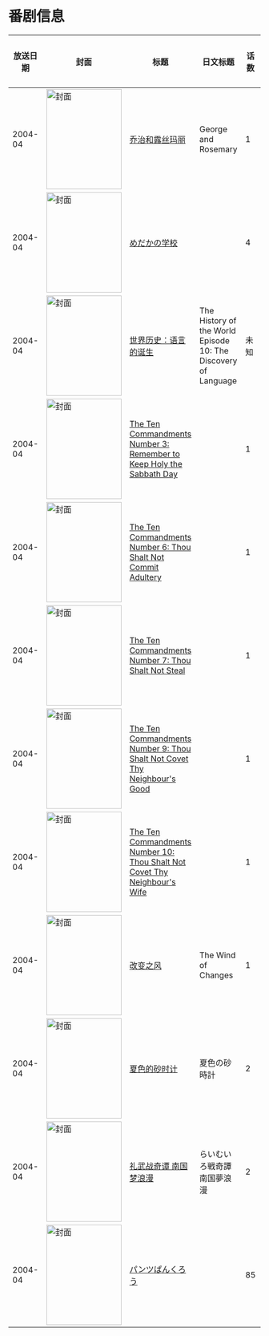 # 番剧信息

|放送日期|封面|标题|日文标题|话数|评分|评分人数|
|---|---|---|---|---|---|---|
|2004-04|<img src="//lain.bgm.tv/pic/cover/c/47/e3/136991_X3aDk.jpg" alt="封面" style="width:150px;height:200px;object-fit:cover;">|[乔治和露丝玛丽](https://bangumi.tv/subject/136991)|George and Rosemary|1|||
|2004-04|<img src="//lain.bgm.tv/pic/cover/c/ba/b2/317797_463h3.jpg" alt="封面" style="width:150px;height:200px;object-fit:cover;">|[めだかの学校](https://bangumi.tv/subject/317797)||4|||
|2004-04|<img src="//lain.bgm.tv/pic/cover/c/83/20/137089_lN6Rl.jpg" alt="封面" style="width:150px;height:200px;object-fit:cover;">|[世界历史：语言的诞生](https://bangumi.tv/subject/137089)|The History of the World Episode 10: The Discovery of Language|未知|||
|2004-04|<img src="//lain.bgm.tv/pic/cover/c/87/22/137191_Sm0SR.jpg" alt="封面" style="width:150px;height:200px;object-fit:cover;">|[The Ten Commandments Number 3: Remember to Keep Holy the Sabbath Day](https://bangumi.tv/subject/137191)||1|暂无评分|少于10人评分|
|2004-04|<img src="//lain.bgm.tv/pic/cover/c/15/37/137195_TtRrm.jpg" alt="封面" style="width:150px;height:200px;object-fit:cover;">|[The Ten Commandments Number 6: Thou Shalt Not Commit Adultery](https://bangumi.tv/subject/137195)||1|暂无评分|少于10人评分|
|2004-04|<img src="//lain.bgm.tv/pic/cover/c/14/92/137196_qCc6R.jpg" alt="封面" style="width:150px;height:200px;object-fit:cover;">|[The Ten Commandments Number 7: Thou Shalt Not Steal](https://bangumi.tv/subject/137196)||1|暂无评分|少于10人评分|
|2004-04|<img src="//lain.bgm.tv/pic/cover/c/b6/85/137198_2TRBi.jpg" alt="封面" style="width:150px;height:200px;object-fit:cover;">|[The Ten Commandments Number 9: Thou Shalt Not Covet Thy Neighbour's Good](https://bangumi.tv/subject/137198)||1|暂无评分|少于10人评分|
|2004-04|<img src="//lain.bgm.tv/pic/cover/c/42/2c/137200_zMppG.jpg" alt="封面" style="width:150px;height:200px;object-fit:cover;">|[The Ten Commandments Number 10: Thou Shalt Not Covet Thy Neighbour's Wife](https://bangumi.tv/subject/137200)||1|暂无评分|少于10人评分|
|2004-04|<img src="//lain.bgm.tv/pic/cover/c/bd/0c/137202_svCVm.jpg" alt="封面" style="width:150px;height:200px;object-fit:cover;">|[改变之风](https://bangumi.tv/subject/137202)|The Wind of Changes|1|||
|2004-04|<img src="//lain.bgm.tv/pic/cover/c/75/15/14153_B2tb8.jpg" alt="封面" style="width:150px;height:200px;object-fit:cover;">|[夏色的砂时计](https://bangumi.tv/subject/14153)|夏色の砂時計|2|5.7|80人评分|
|2004-04|<img src="//lain.bgm.tv/pic/cover/c/f1/76/91790_BUU8p.jpg" alt="封面" style="width:150px;height:200px;object-fit:cover;">|[礼武战奇谭 南国梦浪漫](https://bangumi.tv/subject/91790)|らいむいろ戦奇譚 南国夢浪漫|2|4.8|17人评分|
|2004-04|<img src="//lain.bgm.tv/pic/cover/c/a6/bb/311054_tnCS0.jpg" alt="封面" style="width:150px;height:200px;object-fit:cover;">|[パンツぱんくろう](https://bangumi.tv/subject/311054)||85|||
